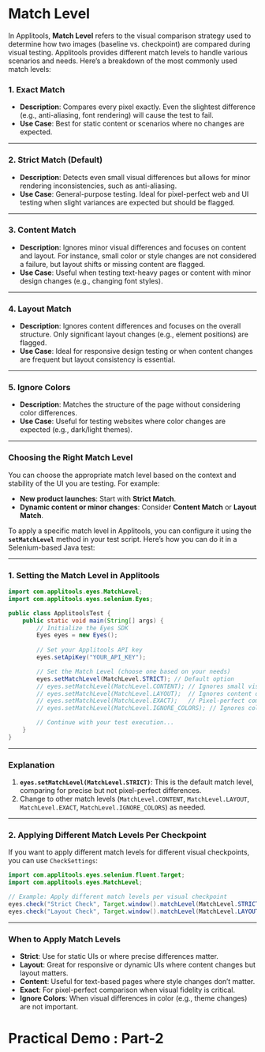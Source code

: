 # Match Level

In Applitools, **Match Level** refers to the visual comparison strategy used to determine how two images (baseline vs. checkpoint) are compared during visual testing. Applitools provides different match levels to handle various scenarios and needs. Here’s a breakdown of the most commonly used match levels:

### 1. **Exact Match**  
   - **Description**: Compares every pixel exactly. Even the slightest difference (e.g., anti-aliasing, font rendering) will cause the test to fail.
   - **Use Case**: Best for static content or scenarios where no changes are expected.

---

### 2. **Strict Match (Default)**  
   - **Description**: Detects even small visual differences but allows for minor rendering inconsistencies, such as anti-aliasing.
   - **Use Case**: General-purpose testing. Ideal for pixel-perfect web and UI testing when slight variances are expected but should be flagged.

---

### 3. **Content Match**  
   - **Description**: Ignores minor visual differences and focuses on content and layout. For instance, small color or style changes are not considered a failure, but layout shifts or missing content are flagged.
   - **Use Case**: Useful when testing text-heavy pages or content with minor design changes (e.g., changing font styles).

---

### 4. **Layout Match**  
   - **Description**: Ignores content differences and focuses on the overall structure. Only significant layout changes (e.g., element positions) are flagged.
   - **Use Case**: Ideal for responsive design testing or when content changes are frequent but layout consistency is essential.

---

### 5. **Ignore Colors**  
   - **Description**: Matches the structure of the page without considering color differences.
   - **Use Case**: Useful for testing websites where color changes are expected (e.g., dark/light themes).

---

### **Choosing the Right Match Level**  
You can choose the appropriate match level based on the context and stability of the UI you are testing. For example:  
- **New product launches**: Start with **Strict Match**.  
- **Dynamic content or minor changes**: Consider **Content Match** or **Layout Match**.

To apply a specific match level in Applitools, you can configure it using the **`setMatchLevel`** method in your test script. Here’s how you can do it in a Selenium-based Java test:

---

### **1. Setting the Match Level in Applitools**
```java
import com.applitools.eyes.MatchLevel;
import com.applitools.eyes.selenium.Eyes;

public class ApplitoolsTest {
    public static void main(String[] args) {
        // Initialize the Eyes SDK
        Eyes eyes = new Eyes();
        
        // Set your Applitools API key
        eyes.setApiKey("YOUR_API_KEY");

        // Set the Match Level (choose one based on your needs)
        eyes.setMatchLevel(MatchLevel.STRICT); // Default option
        // eyes.setMatchLevel(MatchLevel.CONTENT); // Ignores small visual differences
        // eyes.setMatchLevel(MatchLevel.LAYOUT);  // Ignores content differences, checks structure
        // eyes.setMatchLevel(MatchLevel.EXACT);   // Pixel-perfect comparison
        // eyes.setMatchLevel(MatchLevel.IGNORE_COLORS); // Ignores color differences

        // Continue with your test execution...
    }
}
```

---

### **Explanation**
1. **`eyes.setMatchLevel(MatchLevel.STRICT)`**: This is the default match level, comparing for precise but not pixel-perfect differences.
2. Change to other match levels (`MatchLevel.CONTENT`, `MatchLevel.LAYOUT`, `MatchLevel.EXACT`, `MatchLevel.IGNORE_COLORS`) as needed.

---

### **2. Applying Different Match Levels Per Checkpoint**  
If you want to apply different match levels for different visual checkpoints, you can use `CheckSettings`:

```java
import com.applitools.eyes.selenium.fluent.Target;
import com.applitools.eyes.MatchLevel;

// Example: Apply different match levels per visual checkpoint
eyes.check("Strict Check", Target.window().matchLevel(MatchLevel.STRICT));
eyes.check("Layout Check", Target.window().matchLevel(MatchLevel.LAYOUT));
```

---

### **When to Apply Match Levels**
- **Strict**: Use for static UIs or where precise differences matter.  
- **Layout**: Great for responsive or dynamic UIs where content changes but layout matters.  
- **Content**: Useful for text-based pages where style changes don’t matter.  
- **Exact**: For pixel-perfect comparison when visual fidelity is critical.  
- **Ignore Colors**: When visual differences in color (e.g., theme changes) are not important.



# Practical Demo : Part-2